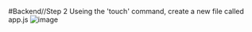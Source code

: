 #Backend//Step 2
Useing the 'touch' command, create a new file called app.js
![image](https://github.com/scott5Tots/react-starter-app/assets/143639211/2d6178d6-d9e3-4906-82f3-99c3dd3ec170)
